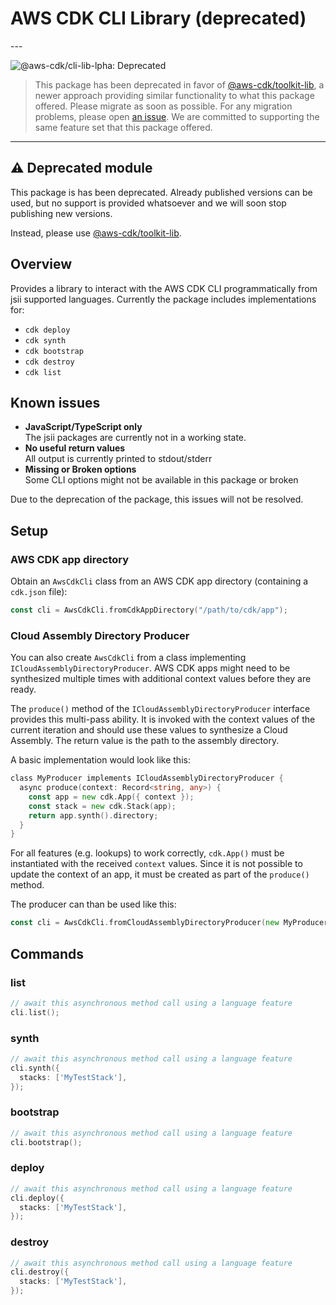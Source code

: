 # AWS CDK CLI Library (deprecated)

<!--BEGIN STABILITY BANNER-->---


![@aws-cdk/cli-lib-lpha: Deprecated](https://img.shields.io/badge/@aws--cdk/cli--lib--alpha-deprectated-red.svg?style=for-the-badge)

> This package has been deprecated in favor of [@aws-cdk/toolkit-lib](https://github.com/aws/aws-cdk-cli/issues/155),
> a newer approach providing similar functionality to what this package offered.
> Please migrate as soon as possible.
> For any migration problems, please open [an issue](https://github.com/aws/aws-cdk-cli/issues/new/choose).
> We are committed to supporting the same feature set that this package offered.

---
<!--END STABILITY BANNER-->

## ⚠️ Deprecated module

This package is has been deprecated.
Already published versions can be used, but no support is provided whatsoever and we will soon stop publishing new versions.

Instead, please use [@aws-cdk/toolkit-lib](https://github.com/aws/aws-cdk-cli/issues/155).

## Overview

Provides a library to interact with the AWS CDK CLI programmatically from jsii supported languages.
Currently the package includes implementations for:

* `cdk deploy`
* `cdk synth`
* `cdk bootstrap`
* `cdk destroy`
* `cdk list`

## Known issues

* **JavaScript/TypeScript only**\
  The jsii packages are currently not in a working state.
* **No useful return values**\
  All output is currently printed to stdout/stderr
* **Missing or Broken options**\
  Some CLI options might not be available in this package or broken

Due to the deprecation of the package, this issues will not be resolved.

## Setup

### AWS CDK app directory

Obtain an `AwsCdkCli` class from an AWS CDK app directory (containing a `cdk.json` file):

```go
const cli = AwsCdkCli.fromCdkAppDirectory("/path/to/cdk/app");
```

### Cloud Assembly Directory Producer

You can also create `AwsCdkCli` from a class implementing `ICloudAssemblyDirectoryProducer`.
AWS CDK apps might need to be synthesized multiple times with additional context values before they are ready.

The `produce()` method of the `ICloudAssemblyDirectoryProducer` interface provides this multi-pass ability.
It is invoked with the context values of the current iteration and should use these values to synthesize a Cloud Assembly.
The return value is the path to the assembly directory.

A basic implementation would look like this:

```go
class MyProducer implements ICloudAssemblyDirectoryProducer {
  async produce(context: Record<string, any>) {
    const app = new cdk.App({ context });
    const stack = new cdk.Stack(app);
    return app.synth().directory;
  }
}
```

For all features (e.g. lookups) to work correctly, `cdk.App()` must be instantiated with the received `context` values.
Since it is not possible to update the context of an app, it must be created as part of the `produce()` method.

The producer can than be used like this:

```go
const cli = AwsCdkCli.fromCloudAssemblyDirectoryProducer(new MyProducer());
```

## Commands

### list

```go
// await this asynchronous method call using a language feature
cli.list();
```

### synth

```go
// await this asynchronous method call using a language feature
cli.synth({
  stacks: ['MyTestStack'],
});
```

### bootstrap

```go
// await this asynchronous method call using a language feature
cli.bootstrap();
```

### deploy

```go
// await this asynchronous method call using a language feature
cli.deploy({
  stacks: ['MyTestStack'],
});
```

### destroy

```go
// await this asynchronous method call using a language feature
cli.destroy({
  stacks: ['MyTestStack'],
});
```
